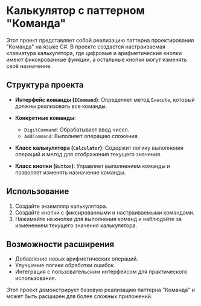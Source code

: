 # Калькулятор с паттерном "Команда"

Этот проект представляет собой реализацию паттерна проектирования "Команда" на языке C#. В проекте создается настраиваемая клавиатура калькулятора, где цифровые и арифметические кнопки имеют фиксированные функции, а остальные кнопки могут изменять своё назначение.

## Структура проекта

- **Интерфейс команды (`ICommand`)**: Определяет метод `Execute`, который должны реализовать все команды.

- **Конкретные команды**: 
  - `DigitCommand`: Обрабатывает ввод чисел.
  - `AddCommand`: Выполняет операцию сложения.

- **Класс калькулятора (`Calculator`)**: Содержит логику выполнения операций и метод для отображения текущего значения.

- **Класс кнопки (`Button`)**: Управляет выполнением команды и позволяет изменять назначение команды.

## Использование

1. Создайте экземпляр калькулятора.
2. Создайте кнопки с фиксированными и настраиваемыми командами.
3. Нажимайте на кнопки для выполнения команд и наблюдайте за изменением текущего значения калькулятора.

## Возможности расширения

- Добавление новых арифметических операций.
- Улучшение логики обработки ошибок.
- Интеграция с пользовательским интерфейсом для практического использования.

Этот проект демонстрирует базовую реализацию паттерна "Команда" и может быть расширен для более сложных приложений.
